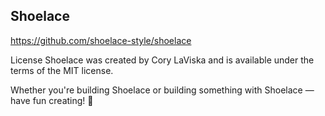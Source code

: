 ## Shoelace

https://github.com/shoelace-style/shoelace

License Shoelace was created by Cory LaViska and is available under
the terms of the MIT license.

Whether you're building Shoelace or building something with Shoelace —
have fun creating! 🥾
